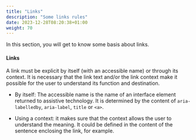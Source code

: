 ```yaml
---
title: "Links"
description: "Some links rules"
date: 2023-12-28T08:20:38+01:00
weight: 70
---
```


In this section, you will get to know some basis about links.

#### Links

A link must be explicit by itself (with an accessible name) or through its context.
It is necessary that the link text and/or the link context make it possible for the user to understand
its function and destination.

- By itself: The accessible name is the name of an interface element returned to assistive technology.
  It is determined by the content of ```aria-labelledby```, ```aria-label```, ```title``` or ```<a>```.

- Using a context: it makes sure that the context allows the user to understand the meaning. It could be defined in the
  content of the sentence enclosing the link, for example.
